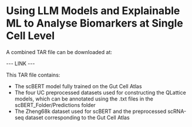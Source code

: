 # Using LLM Models and Explainable ML to Analyse Biomarkers at Single Cell Level

A combined TAR file can be downloaded at:

--- LINK ---

This TAR file contains:

- The scBERT model fully trained on the Gut Cell Atlas
- The four UC preprocessed datasets used for constructing the QLattice models, which can be annotated using the .txt files in the scBERT_Folder/Predictions folder
- The Zheng68k dataset used for scBERT and the preprocessed scRNA-seq dataset corresponding to the Gut Cell Atlas
